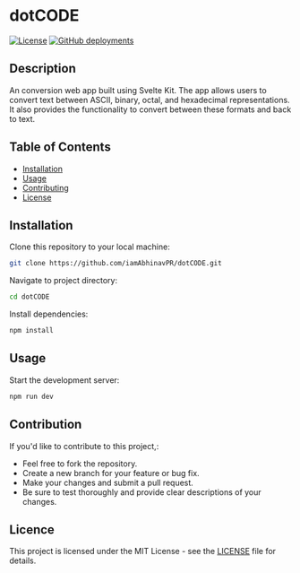 # dotCODE

[![License](https://img.shields.io/github/license/iamAbhinavPR/dotCODE)](LICENSE)
[![GitHub deployments](https://img.shields.io/github/deployments/iamAbhinavPR/dotCODE/Production)](Deployment)
## Description

An conversion web app built using Svelte Kit. The app allows users to convert text between ASCII, binary, octal, and hexadecimal representations. It also provides the functionality to convert between these formats and back to text.

## Table of Contents

- [Installation](#installation)
- [Usage](#usage)
- [Contributing](#contributing)
- [License](#license)

## Installation

Clone this repository to your local machine:
```bash
git clone https://github.com/iamAbhinavPR/dotCODE.git
```

Navigate to project directory:
```bash
cd dotCODE
```

Install dependencies:
```bash
npm install
```

## Usage

Start the development server:
```bash
npm run dev
```

## Contribution

If you'd like to contribute to this project,: 
* Feel free to fork the repository.
* Create a new branch for your feature or bug fix.
* Make your changes and submit a pull request.
* Be sure to test thoroughly and provide clear descriptions of your changes.

## Licence

This project is licensed under the MIT License - see the [LICENSE](https://github.com/iamAbhinavPR/dotCODE/blob/main/LICENSE)
file for details.